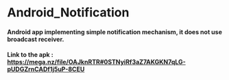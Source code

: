 # Android_Notification
#### Android app implementing simple notification mechanism, it does not use broadcast receiver. 
#### Link to the apk : https://mega.nz/file/OAJknRTR#0STNyiRf3aZ7AKGKN7qLG-pUDGZrnCADf1j5uP-8CEU 
